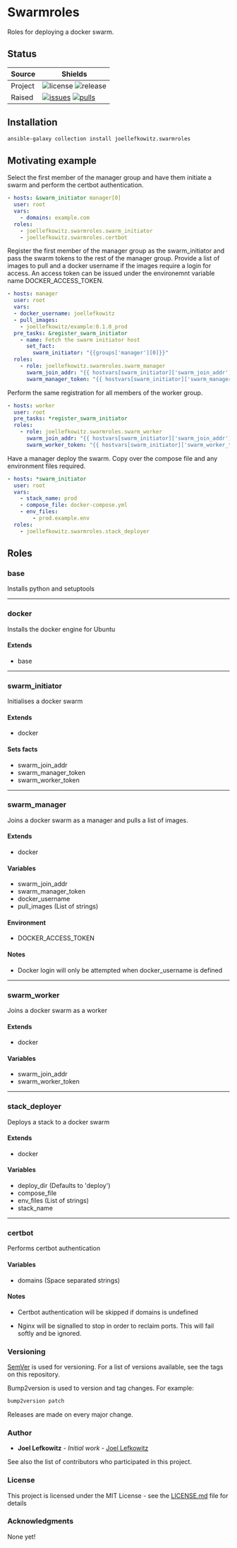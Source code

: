 # Swarmroles

Roles for deploying a docker swarm.

## Status

| Source     | Shields                                                        |
| ---------- | -------------------------------------------------------------- |
| Project    | ![license][license] ![release][release]                        |
| Raised     | [![issues][issues]][issues_link] [![pulls][pulls]][pulls_link] |

## Installation

```bash
ansible-galaxy collection install joellefkowitz.swarmroles
```

## Motivating example

Select the first member of the manager group and have them initiate a swarm and perform the certbot authentication.

```yml
- hosts: &swarm_initiator manager[0]
  user: root
  vars: 
    - domains: example.com
  roles:
    - joellefkowitz.swarmroles.swarm_initiator
    - joellefkowitz.swarmroles.certbot
```

Register the first member of the manager group as the swarm_initiator and pass the swarm tokens to the rest of the manager group. Provide a list of images to pull and a docker username if the images require a login for access. An access token can be issued under the environemnt variable name DOCKER_ACCESS_TOKEN.

```yml
- hosts: manager
  user: root
  vars:
  - docker_username: joellefkowitz
  - pull_images:
    - joellefkowitz/example:0.1.0_prod
  pre_tasks: &register_swarm_initiator
    - name: Fetch the swarm initiator host
      set_fact:
        swarm_initiator: "{{groups['manager'][0]}}"
  roles:
    - role: joellefkowitz.swarmroles.swarm_manager
      swarm_join_addr: "{{ hostvars[swarm_initiator]['swarm_join_addr'] }}"
      swarm_manager_token: "{{ hostvars[swarm_initiator]['swarm_manager_token'] }}"
```

Perform the same registration for all members of the worker group.

```yml
- hosts: worker
  user: root
  pre_tasks: *register_swarm_initiator
  roles:
    - role: joellefkowitz.swarmroles.swarm_worker
      swarm_join_addr: "{{ hostvars[swarm_initiator]['swarm_join_addr'] }}"
      swarm_worker_token: "{{ hostvars[swarm_initiator]['swarm_worker_token'] }}"
```

Have a manager deploy the swarm. Copy over the compose file and any environment files required.

```yml
- hosts: *swarm_initiator
  user: root
  vars:
    - stack_name: prod
    - compose_file: docker-compose.yml
    - env_files:
        - prod.example.env
  roles:
    - joellefkowitz.swarmroles.stack_deployer
```

## Roles

### base

Installs python and setuptools

---

### docker

Installs the docker engine for Ubuntu

#### Extends

* base

---

### swarm_initiator

Initialises a docker swarm

#### Extends

* docker

#### Sets facts

* swarm_join_addr
* swarm_manager_token
* swarm_worker_token

---

### swarm_manager

Joins a docker swarm as a manager and pulls a list of images.

#### Extends

* docker

#### Variables

* swarm_join_addr
* swarm_manager_token
* docker_username
* pull_images (List of strings)

#### Environment

* DOCKER_ACCESS_TOKEN

#### Notes

* Docker login will only be attempted when docker_username is defined

---

### swarm_worker

Joins a docker swarm as a worker

#### Extends

* docker

#### Variables

* swarm_join_addr
* swarm_worker_token

---

### stack_deployer

Deploys a stack to a docker swarm

#### Extends

* docker

#### Variables

* deploy_dir (Defaults to 'deploy')
* compose_file
* env_files (List of strings)
* stack_name

---

### certbot

Performs certbot authentication

#### Variables

* domains (Space separated strings)

#### Notes

* Certbot authentication will be skipped if domains is undefined

* Nginx will be signalled to stop in order to reclaim ports. This will fail softly and be ignored.

### Versioning

[SemVer](http://semver.org/) is used for versioning. For a list of versions available, see the tags on this repository.

Bump2version is used to version and tag changes.
For example:

```bash
bump2version patch
```

Releases are made on every major change.

### Author

- **Joel Lefkowitz** - _Initial work_ - [Joel Lefkowitz][joel_lefkowitz]

See also the list of contributors who participated in this project.

### License

This project is licensed under the MIT License - see the [LICENSE.md](LICENSE.md) file for details

### Acknowledgments

None yet!

[license]: https://img.shields.io/github/license/joellefkowitz/swarmroles
[release]: https://img.shields.io/github/v/tag/joellefkowitz/swarmroles
[issues]: https://img.shields.io/github/issues/joellefkowitz/swarmroles "Issues"
[issues_link]: https://github.com/JoelLefkowitz/swarmroles/issues
[pulls]: https://img.shields.io/github/issues-pr/joellefkowitz/swarmroles "Pull requests"
[pulls_link]: https://github.com/JoelLefkowitz/swarmroles/pulls
[joel_lefkowitz]: https://github.com/JoelLefkowitz